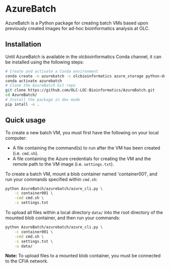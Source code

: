 # AzureBatch

AzureBatch is a Python package for creating batch VMs based upon previously created images for ad-hoc bioinformatics analysis at OLC.

## Installation

Until AzureBatch is available in the olcbioinformatics Conda channel, it can be installed using the following steps:

```bash
# Create and activate a Conda environment
conda create -n azurebatch -c olcbioinformatics azure_storage python-dotenv azure-batch tqdm
conda activate azurebatch
# Clone the AzureBatch Git repo
git clone https://github.com/OLC-LOC-Bioinformatics/AzureBatch.git
cd AzureBatch/
# Install the package in dev mode
pip intall -e .
```

## Quick usage

To create a new batch VM, you must first have the following on your local computer:

- A file containing the command(s) to run after the VM has been created (i.e. `cmd.sh`).
- A file containing the Azure credentials for creating the VM and the remote path to the VM image (i.e. `settings.txt`).

To create a batch VM, mount a blob container named 'container001', and run your commands specified within `cmd.sh`:

```bash
python AzureBatch/azurebatch/azure_cli.py \
    -c container001 \
    -cmd cmd.sh \
    -s settings.txt
```

To upload all files within a local directory `data/` into the root directory of the mounted blob container, and then run your commands:

```bash
python AzureBatch/azurebatch/azure_cli.py \
    -c container001 \
    -cmd cmd.sh \
    -s settings.txt \
    -u data/
```

**Note:** To upload files to a mounted blob container, you must be connected to the CFIA network.